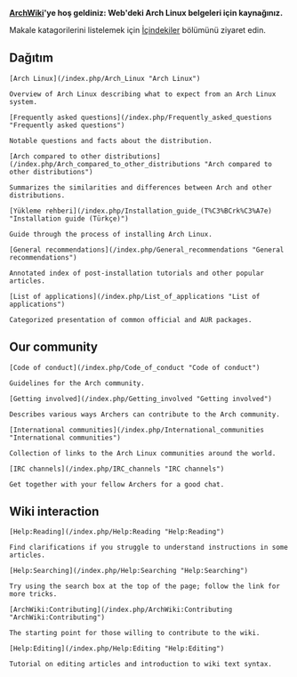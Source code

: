 **[ArchWiki](/index.php/ArchWiki:About "ArchWiki:About")'ye hoş geldiniz: Web'deki Arch Linux belgeleri için kaynağınız.**

Makale katagorilerini listelemek için [İçindekiler](/index.php/Table_of_contents "Table of contents") bölümünü ziyaret edin.

## Dağıtım

	[Arch Linux](/index.php/Arch_Linux "Arch Linux")

	Overview of Arch Linux describing what to expect from an Arch Linux system.

	[Frequently asked questions](/index.php/Frequently_asked_questions "Frequently asked questions")

	Notable questions and facts about the distribution.

	[Arch compared to other distributions](/index.php/Arch_compared_to_other_distributions "Arch compared to other distributions")

	Summarizes the similarities and differences between Arch and other distributions.

	[Yükleme rehberi](/index.php/Installation_guide_(T%C3%BCrk%C3%A7e) "Installation guide (Türkçe)")

	Guide through the process of installing Arch Linux.

	[General recommendations](/index.php/General_recommendations "General recommendations")

	Annotated index of post-installation tutorials and other popular articles.

	[List of applications](/index.php/List_of_applications "List of applications")

	Categorized presentation of common official and AUR packages.

## Our community

	[Code of conduct](/index.php/Code_of_conduct "Code of conduct")

	Guidelines for the Arch community.

	[Getting involved](/index.php/Getting_involved "Getting involved")

	Describes various ways Archers can contribute to the Arch community.

	[International communities](/index.php/International_communities "International communities")

	Collection of links to the Arch Linux communities around the world.

	[IRC channels](/index.php/IRC_channels "IRC channels")

	Get together with your fellow Archers for a good chat.

## Wiki interaction

	[Help:Reading](/index.php/Help:Reading "Help:Reading")

	Find clarifications if you struggle to understand instructions in some articles.

	[Help:Searching](/index.php/Help:Searching "Help:Searching")

	Try using the search box at the top of the page; follow the link for more tricks.

	[ArchWiki:Contributing](/index.php/ArchWiki:Contributing "ArchWiki:Contributing")

	The starting point for those willing to contribute to the wiki.

	[Help:Editing](/index.php/Help:Editing "Help:Editing")

	Tutorial on editing articles and introduction to wiki text syntax.